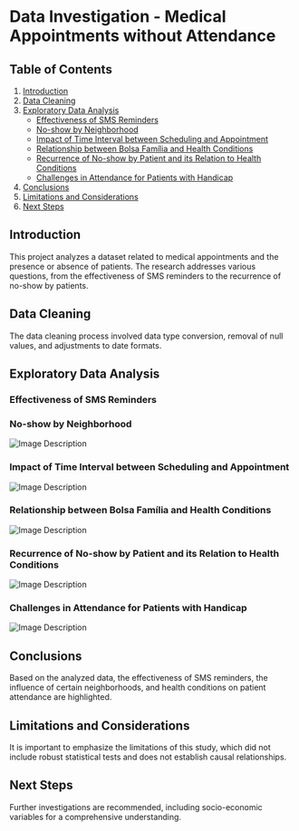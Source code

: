 # Data Investigation - Medical Appointments without Attendance

## Table of Contents
1. [Introduction](#introduction)
2. [Data Cleaning](#data-cleaning)
3. [Exploratory Data Analysis](#exploratory-data-analysis)
   - [Effectiveness of SMS Reminders](#effectiveness-of-sms-reminders)
   - [No-show by Neighborhood](#no-show-by-neighborhood)
   - [Impact of Time Interval between Scheduling and Appointment](#impact-of-time-interval-between-scheduling-and-appointment)
   - [Relationship between Bolsa Família and Health Conditions](#relationship-between-bolsa-família-and-health-conditions)
   - [Recurrence of No-show by Patient and its Relation to Health Conditions](#recurrence-of-no-show-by-patient-and-its-relation-to-health-conditions)
   - [Challenges in Attendance for Patients with Handicap](#challenges-in-attendance-for-patients-with-handicap)
4. [Conclusions](#conclusions)
5. [Limitations and Considerations](#limitations-and-considerations)
6. [Next Steps](#next-steps)

## Introduction
This project analyzes a dataset related to medical appointments and the presence or absence of patients. The research addresses various questions, from the effectiveness of SMS reminders to the recurrence of no-show by patients.

## Data Cleaning
The data cleaning process involved data type conversion, removal of null values, and adjustments to date formats.

## Exploratory Data Analysis
### Effectiveness of SMS Reminders

### No-show by Neighborhood
![Image Description](https://drive.google.com/uc?export=download&id=1RPZQqtluKm37Okde4l_oh-dScpc1s9l0)

### Impact of Time Interval between Scheduling and Appointment
![Image Description](https://drive.google.com/uc?export=download&id=1mG7fFQDoVrGcKtBue6oReKVF9dH1Ua-3)

### Relationship between Bolsa Família and Health Conditions
![Image Description](https://drive.google.com/uc?export=download&id=1kYnW2FqSRTnjCRtf0wmIhDxZOkNBnpU8)

### Recurrence of No-show by Patient and its Relation to Health Conditions
![Image Description](https://drive.google.com/uc?export=download&id=1lQodt4aVet9Nk0A2N46fyjOB5Ke4aQMj)

### Challenges in Attendance for Patients with Handicap
![Image Description](https://drive.google.com/uc?export=download&id=18gpQb0sD3h72LQZ-iTsVF9jZhzWpQUUz)

## Conclusions
Based on the analyzed data, the effectiveness of SMS reminders, the influence of certain neighborhoods, and health conditions on patient attendance are highlighted.

## Limitations and Considerations
It is important to emphasize the limitations of this study, which did not include robust statistical tests and does not establish causal relationships.

## Next Steps
Further investigations are recommended, including socio-economic variables for a comprehensive understanding.
